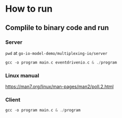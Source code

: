 # How to run
## Complile to binary code and run
### Server
`pwd` at `go-io-model-demo/multiplexing-io/server`
```c
gcc -o program main.c eventdrivenio.c & ./program
```

### Linux manual
https://man7.org/linux/man-pages/man2/poll.2.html

### Client

```c
gcc -o program main.c & ./program
```